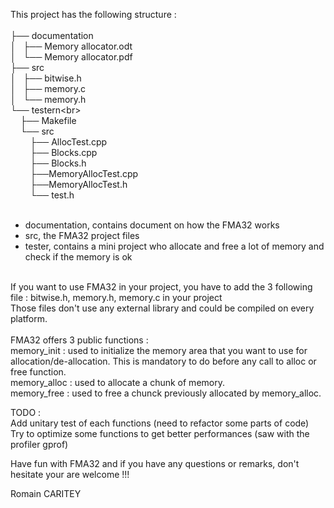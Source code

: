 This project has the following structure :<br>
<br>
├── documentation<br>
│&nbsp;&nbsp; ├── Memory allocator.odt<br>
│&nbsp;&nbsp; └── Memory allocator.pdf<br>
├── src<br>
│&nbsp;&nbsp; ├── bitwise.h<br>
│&nbsp;&nbsp; ├── memory.c<br>
│&nbsp;&nbsp; └── memory.h<br>
└── testern&lt;br&gt;<br>
&nbsp;&nbsp;&nbsp; ├── Makefile<br>
&nbsp;&nbsp;&nbsp; └── src<br>
&nbsp;&nbsp;&nbsp;&nbsp;&nbsp;&nbsp;&nbsp; ├── AllocTest.cpp<br>
&nbsp;&nbsp;&nbsp;&nbsp;&nbsp;&nbsp;&nbsp; ├── Blocks.cpp<br>
&nbsp;&nbsp;&nbsp;&nbsp;&nbsp;&nbsp;&nbsp; ├── Blocks.h<br>
&nbsp;&nbsp;&nbsp;&nbsp;&nbsp;&nbsp;&nbsp; ├──MemoryAllocTest.cpp<br>
&nbsp;&nbsp;&nbsp;&nbsp;&nbsp;&nbsp;&nbsp; ├──MemoryAllocTest.h<br>
&nbsp;&nbsp;&nbsp;&nbsp;&nbsp;&nbsp;&nbsp; └── test.h<br>
<br>
- documentation, contains document on how the FMA32 works<br>
- src, the FMA32 project files<br>
- tester, contains a mini project who allocate and free a lot of memory and check if the memory is ok<br>
<br>
If you want to use FMA32 in your project, you have to add the 3 following file : bitwise.h, memory.h, memory.c in your project<br>
Those files don't use any external library and could be compiled on every platform.<br>
<br>
FMA32 offers 3 public functions :<br>
memory_init : used to initialize the memory area that you want to use for allocation/de-allocation. This is mandatory to do before any call to alloc or free
function.<br>
memory_alloc : used to allocate a chunk of memory.<br>
memory_free  : used to free a chunck previously allocated by memory_alloc.<br>

TODO :<br> 
Add unitary test of each functions (need to refactor some parts of code)<br>
Try to optimize some functions to get better performances (saw with the profiler gprof)

Have fun with FMA32 and if you have any questions or remarks, don't hesitate your are welcome !!!

Romain CARITEY

